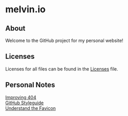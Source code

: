 melvin.io
=========

About
-----
Welcome to the GitHub project for my personal website!

Licenses
--------
Licenses for all files can be found in the [Licenses](LICENSES.md) file.

Personal Notes
---------
[Improving 404](http://webdesign.tutsplus.com/articles/user-experience-articles/improving-404-page-design/)  
[GitHub Styleguide](http://github.com/styleguide)  
[Understand the Favicon](http://www.jonathantneal.com/blog/understand-the-favicon/)
